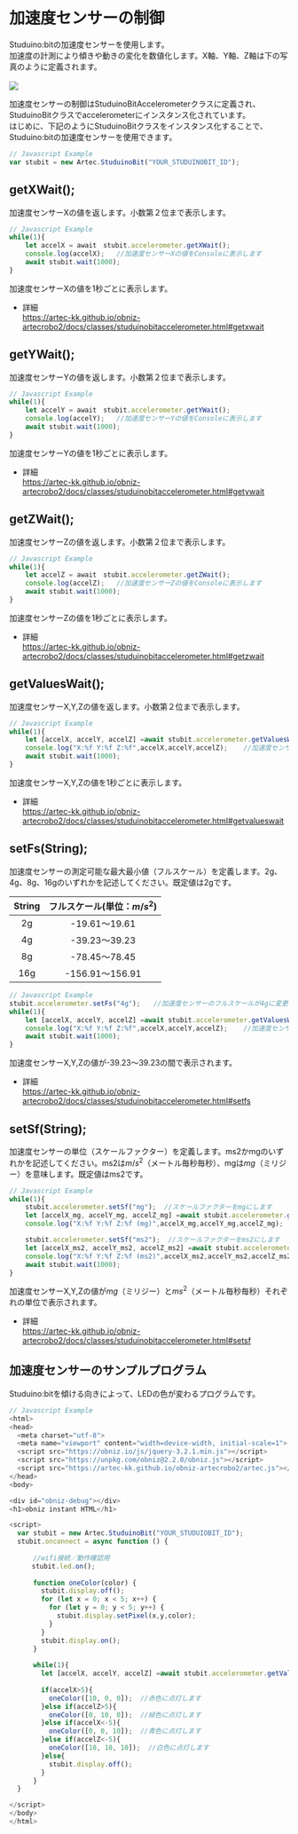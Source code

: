 # 加速度センサーの制御
Studuino:bitの加速度センサーを使用します。</br>
加速度の計測により傾きや動きの変化を数値化します。X軸、Y軸、Z軸は下の写真のように定義されます。</br></br>
![](https://i.imgur.com/cF6mSBc.png)


加速度センサーの制御はStuduinoBitAccelerometerクラスに定義され、StuduinoBitクラスでaccelerometerにインスタンス化されています。</br>
はじめに、下記のようにStuduinoBitクラスをインスタンス化することで、Studuino:bitの加速度センサーを使用できます。
```Javascript
// Javascript Example
var stubit = new Artec.StuduinoBit("YOUR_STUDUINOBIT_ID");
```

## getXWait();

加速度センサーXの値を返します。小数第２位まで表示します。

```Javascript
// Javascript Example
while(1){
    let accelX = await　stubit.accelerometer.getXWait();
    console.log(accelX);   //加速度センサーXの値をConsoleに表示します
    await stubit.wait(1000);
}
```
加速度センサーXの値を1秒ごとに表示します。
* 詳細<br/>
https://artec-kk.github.io/obniz-artecrobo2/docs/classes/studuinobitaccelerometer.html#getxwait

## getYWait();
加速度センサーYの値を返します。小数第２位まで表示します。

```Javascript
// Javascript Example
while(1){
    let accelY = await　stubit.accelerometer.getYWait();
    console.log(accelY);   //加速度センサーYの値をConsoleに表示します
    await stubit.wait(1000);
}
```
加速度センサーYの値を1秒ごとに表示します。
* 詳細<br/>
https://artec-kk.github.io/obniz-artecrobo2/docs/classes/studuinobitaccelerometer.html#getywait

## getZWait();
加速度センサーZの値を返します。小数第２位まで表示します。
```Javascript
// Javascript Example
while(1){
    let accelZ = await　stubit.accelerometer.getZWait();
    console.log(accelZ);   //加速度センサーZの値をConsoleに表示します
    await stubit.wait(1000);
}
```
加速度センサーZの値を1秒ごとに表示します。
* 詳細<br/>
https://artec-kk.github.io/obniz-artecrobo2/docs/classes/studuinobitaccelerometer.html#getzwait


## getValuesWait();

加速度センサーX,Y,Zの値を返します。小数第２位まで表示します。

```Javascript
// Javascript Example
while(1){
    let [accelX, accelY, accelZ] =await stubit.accelerometer.getValuesWait();
    console.log("X:%f Y:%f Z:%f",accelX,accelY,accelZ);    //加速度センサーの値をConsoleに表示します
    await stubit.wait(1000);
}
```
加速度センサーX,Y,Zの値を1秒ごとに表示します。
* 詳細<br/>
https://artec-kk.github.io/obniz-artecrobo2/docs/classes/studuinobitaccelerometer.html#getvalueswait

## setFs(String);
加速度センサーの測定可能な最大最小値（フルスケール）を定義します。2g、4g、8g、16gのいずれかを記述してください。既定値は2gです。<br/>

| String |      フルスケール(単位：$m/s^2$)     |
|:------:|:-------------:|
|   2g   | -19.61～19.61 |
|   4g   | -39.23～39.23 |
|   8g   | -78.45～78.45 |
|   16g   | -156.91～156.91 |
```Javascript
// Javascript Example
stubit.accelerometer.setFs("4g");　　//加速度センサーのフルスケールが4gに変更されます
while(1){
    let [accelX, accelY, accelZ] =await stubit.accelerometer.getValuesWait();　//加速度センサーX,Y,Zの値を取得します
    console.log("X:%f Y:%f Z:%f",accelX,accelY,accelZ);    //加速度センサーの値をConsoleに表示します
    await stubit.wait(1000);
}
```
加速度センサーX,Y,Zの値が-39.23～39.23の間で表示されます。
* 詳細<br/>
https://artec-kk.github.io/obniz-artecrobo2/docs/classes/studuinobitaccelerometer.html#setfs


## setSf(String);
加速度センサーの単位（スケールファクター）を定義します。ms2かmgのいずれかを記述してください。ms2は$m/s^2$（メートル毎秒毎秒）、mgは$mg$（ミリジー）を意味します。既定値はms2です。<br/>
```Javascript
// Javascript Example
while(1){
    stubit.accelerometer.setSf("mg");  //スケールファクターをmgにします
    let [accelX_mg, accelY_mg, accelZ_mg] =await stubit.accelerometer.getValuesWait();  //加速度センサーX,Y,Zの値を取得します
    console.log("X:%f Y:%f Z:%f (mg)",accelX_mg,accelY_mg,accelZ_mg);　//加速度センサーの値をConsoleに表示します

    stubit.accelerometer.setSf("ms2");  //スケールファクターをms2にします
    let [accelX_ms2, accelY_ms2, accelZ_ms2] =await stubit.accelerometer.getValuesWait();  //加速度センサーX,Y,Zの値を取得します
    console.log("X:%f Y:%f Z:%f (ms2)",accelX_ms2,accelY_ms2,accelZ_ms2);　//加速度センサーの値をConsoleに表示します
    await stubit.wait(1000);
}
```
加速度センサーX,Y,Zの値が$mg$（ミリジー）と$ms^2$（メートル毎秒毎秒）それぞれの単位で表示されます。
* 詳細<br/>
https://artec-kk.github.io/obniz-artecrobo2/docs/classes/studuinobitaccelerometer.html#setsf

## 加速度センサーのサンプルプログラム
Studuino:bitを傾ける向きによって、LEDの色が変わるプログラムです。
```Javascript
// Javascript Example
<html>
<head>
  <meta charset="utf-8">
  <meta name="viewport" content="width=device-width, initial-scale=1">
  <script src="https://obniz.io/js/jquery-3.2.1.min.js"></script>
  <script src="https://unpkg.com/obniz@2.2.0/obniz.js"></script>
  <script src="https://artec-kk.github.io/obniz-artecrobo2/artec.js"></script>
</head>
<body>

<div id="obniz-debug"></div>
<h1>obniz instant HTML</h1>

<script>
  var stubit = new Artec.StuduinoBit("YOUR_STUDUIOBIT_ID");
  stubit.onconnect = async function () {
    
      //wifi接続／動作確認用
    　stubit.led.on();
    
      function oneColor(color) {
        stubit.display.off();
        for (let x = 0; x < 5; x++) {
          for (let y = 0; y < 5; y++) {
            stubit.display.setPixel(x,y,color);
          }
        }
        stubit.display.on();
      }
    
      while(1){
        let [accelX, accelY, accelZ] =await stubit.accelerometer.getValuesWait();  //加速度センサーX,Y,Zの値を取得します
      
        if(accelX>5){
          oneColor([10, 0, 0]);  //赤色に点灯します
        }else if(accelZ>5){
          oneColor([0, 10, 0]);  //緑色に点灯します
        }else if(accelX<-5){
          oneColor([0, 0, 10]);  //青色に点灯します
        }else if(accelZ<-5){  
          oneColor([10, 10, 10]);  //白色に点灯します
        }else{
          stubit.display.off();
        }
      }
  }

</script>
</body>
</html>
```
